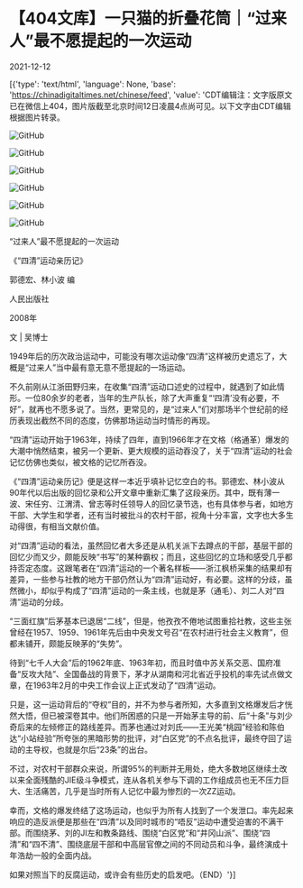 # 【404文库】一只猫的折叠花筒｜“过来人”最不愿提起的一次运动

2021-12-12

[{'type': 'text/html', 'language': None, 'base': 'https://chinadigitaltimes.net/chinese/feed', 'value': 'CDT编辑注：文字版原文已在微信上404，图片版截至北京时间12日凌晨4点尚可见。以下文字由CDT编辑根据图片转录。

![GitHub](https://chinadigitaltimes.net/chinese/files/2021/12/post-674430-61b4ff3738c36.)

![GitHub](https://chinadigitaltimes.net/chinese/files/2021/12/post-674430-61b4ff39145b5.)

![GitHub](https://chinadigitaltimes.net/chinese/files/2021/12/post-674430-61b4ff3bab9f2.)

![GitHub](https://chinadigitaltimes.net/chinese/files/2021/12/post-674430-61b4ff3e396c2.)

![GitHub](https://chinadigitaltimes.net/chinese/files/2021/12/post-674430-61b4ff4066ff6.)

![GitHub](https://chinadigitaltimes.net/chinese/files/2021/12/post-674430-61b4ff431e44d.)

“过来人”最不愿提起的一次运动

《“四清”运动亲历记》

郭德宏、林小波 编

人民出版社

2008年

文 | 吴博士

1949年后的历次政治运动中，可能没有哪次运动像“四清”这样被历史遗忘了，大概是“过来人”当中最有意无意不愿提起的一场运动。

不久前刚从江浙田野归来，在收集“四清”运动口述史的过程中，就遇到了如此情形。一位80余岁的老者，当年的生产队长，除了大声重复“‘四清’没有必要，不好”，就再也不愿多说了。当然，更常见的，是“过来人”们对那场半个世纪前的经历表现出截然不同的态度，仿佛那场运动当时情形的再现。

“四清”运动开始于1963年，持续了四年，直到1966年才在文格（格通革）爆发的大潮中悄然结束，被另一个更新、更大规模的运动吞没了，关于“四清”运动的社会记忆仿佛也类似，被文格的记忆所吞没。

《“四清”运动亲历记》便是这样一本近乎填补记忆空白的书。郭德宏、林小波从90年代以后出版的回忆录和公开文章中重新汇集了这段亲历。其中，既有薄一波、宋任穷、江渭清、曾志等时任领导人的回忆录节选，也有具体参与者，如地方干部、大学生和学者，还有当时被批斗的农村干部，视角十分丰富，文字也大多生动得很，有相当文献价值。

对“四清”运动的看法，虽然回忆者大多还是从机关派下去蹲点的干部，基层干部的回忆少而又少，颇能反映“书写”的某种霸权；而且，这些回忆的立场和感受几乎都持否定态度。这跟笔者在“四清”运动的一个著名样板——浙江枫桥采集的结果却有差异，一些参与社教的地方干部仍然认为“四清”运动好，有必要。这样的分歧，虽然微小，却似乎构成了“四清”运动的一条主线，也就是茅（通毛）、刘二人对“四清”运动的分歧。

“三面红旗”后茅基本已退居“二线”，但是，他孜孜不倦地试图重拾社教，这些主张曾经在1957、1959、1961年先后由中央发文号召“在农村进行社会主义教育”，但都未铺开，颇能反映茅的“失势”。

待到“七千人大会”后的1962年底、1963年初，而且时值中苏关系交恶、国府准备“反攻大陆”、全国备战的背景下，茅才从湖南和河北省近乎投机的率先试点做文章，在1963年2月的中央工作会议上正式发动了“四清”运动。

只是，这一运动背后的“夺权”目的，并不为参与者所知，大多直到文格爆发后才恍然大悟，但已被深卷其中。他们所困惑的只是一开始茅主导的前、后“十条”与刘少奇后来的左倾修正的路线差异。而茅也通过对刘氏——王光美“桃园”经验和陈伯达“小站经验”所夸张的黑暗形势的批评，对“白区党”的不点名批评，最终夺回了运动的主导权，也就是尔后“23条”的出台。

不过，对农村干部群众来说，所谓95%的判断并无用处，绝大多数地区继续土改以来全面残酷的JIE级斗争模式，连从各机关参与下调的工作组成员也无不压力巨大、生活痛苦，几乎是当时所有人记忆中最为惨烈的一次ZZ运动。

幸而，文格的爆发终结了这场运动，也似乎为所有人找到了一个发泄口。率先起来响应的造反派便是那些在“四清”以及同时城市的“唔反”运动中遭受迫害的不满干部。而围绕茅、刘的JI左和教条路线、围绕“白区党”和“井冈山派”、围绕“四清”和“四不清”、围绕底层干部和中高层官僚之间的不同动员和斗争，最终演成十年浩劫一般的全面内战。

如果对照当下的反腐运动，或许会有些历史的启发吧。（END）'}]